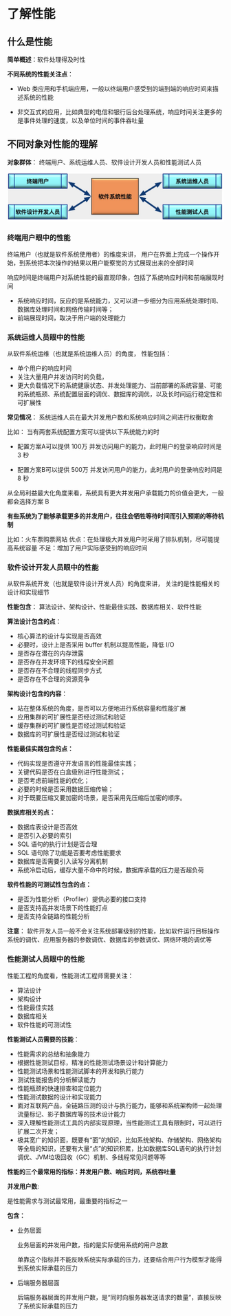 # 了解性能

## 什么是性能

**简单概述**：软件处理得及时性

**不同系统的性能关注点**：

+  Web 类应用和手机端应用，一般以终端用户感受到的端到端的响应时间来描述系统的性能

+  非交互式的应用，比如典型的电信和银行后台处理系统，响应时间关注更多的是事件处理的速度，以及单位时间的事件吞吐量

## 不同对象对性能的理解

  **对象群体**： 终端用户、系统运维人员、软件设计开发人员和性能测试人员 

![软件维度](./images/软件维度.jpg)

### 终端用户眼中的性能

 终端用户（也就是软件系统使用者）的维度来讲，  用户在界面上完成一个操作开始，到系统把本次操作的结果以用户能察觉的方式展现出来的全部时间

 响应时间是终端用户对系统性能的最直观印象，包括了系统响应时间和前端展现时间 

- 系统响应时间，反应的是系统能力，又可以进一步细分为应用系统处理时间、数据库处理时间和网络传输时间等；
- 前端展现时间，取决于用户端的处理能力

### 系统运维人员眼中的性能

 从软件系统运维（也就是系统运维人员）的角度， 性能包括：

+ 单个用户的响应时间
+ 关注大量用户并发访问时的负载，
+ 更大负载情况下的系统健康状态、并发处理能力、当前部署的系统容量、可能的系统瓶颈、系统配置层面的调优、数据库的调优，以及长时间运行稳定性和可扩展性 

**常见情况**：  系统运维人员在最大并发用户数和系统响应时间之间进行权衡取舍 

比如： 当有两套系统配置方案可以提供以下系统能力的时 

- 配置方案A可以提供 100万 并发访问用户的能力，此时用户的登录响应时间是 3 秒

- 配置方案B可以提供 500万 并发访问用户的能力，此时用户的登录响应时间是 8 秒

从全局利益最大化角度来看，系统具有更大并发用户承载能力的价值会更大，一般都会选择方案 B 

 **有些系统为了能够承载更多的并发用户，往往会牺牲等待时间而引入预期的等待机制** 

比如：火车票购票网站
优点：在处理极大并发用户时采用了排队机制，尽可能提高系统容量
不足：增加了用户实际感受到的响应时间

### 软件设计开发人员眼中的性能

 从软件系统开发（也就是软件设计开发人员）的角度来讲， 关注的是性能相关的设计和实现细节

**性能包含**： 算法设计、架构设计、性能最佳实践、数据库相关、软件性能 

**算法设计包含的点**：

- 核心算法的设计与实现是否高效
- 必要时，设计上是否采用 buffer 机制以提高性能，降低 I/O
- 是否存在潜在的内存泄露
- 是否存在并发环境下的线程安全问题
- 是否存在不合理的线程同步方式
- 是否存在不合理的资源竞争

 **架构设计包含的内容**：

- 站在整体系统的角度，是否可以方便地进行系统容量和性能扩展
- 应用集群的可扩展性是否经过测试和验证
- 缓存集群的可扩展性是否经过测试和验证
- 数据库的可扩展性是否经过测试和验证

**性能最佳实践包含的点：**

- 代码实现是否遵守开发语言的性能最佳实践；
- 关键代码是否在白盒级别进行性能测试；
- 是否考虑前端性能的优化；
- 必要的时候是否采用数据压缩传输；
- 对于既要压缩又要加密的场景，是否采用先压缩后加密的顺序。

**数据库相关的点：**

- 数据库表设计是否高效
- 是否引入必要的索引
- SQL 语句的执行计划是否合理
- SQL 语句除了功能是否要考虑性能要求
- 数据库是否需要引入读写分离机制
- 系统冷启动后，缓存大量不命中的时候，数据库承载的压力是否超负荷

**软件性能的可测试性包含的点：**

- 是否为性能分析（Profiler）提供必要的接口支持
- 是否支持高并发场景下的性能打点
- 是否支持全链路的性能分析

**注意**： 软件开发人员一般不会关注系统部署级别的性能，比如软件运行目标操作系统的调优、应用服务器的参数调优、数据库的参数调优、网络环境的调优等 

### 性能测试人员眼中的性能

 性能工程的角度看，性能测试工程师需要关注：

+ 算法设计
+ 架构设计
+ 性能最佳实践
+ 数据库相关
+ 软件性能的可测试性

**性能测试人员需要的技能**：

- 性能需求的总结和抽象能力
- 根据性能测试目标，精准的性能测试场景设计和计算能力
- 性能测试场景和性能测试脚本的开发和执行能力
- 测试性能报告的分析解读能力
- 性能瓶颈的快速排查和定位能力
- 性能测试数据的设计和实现能力
- 面对互联网产品，全链路压测的设计与执行能力，能够和系统架构师一起处理流量标记、影子数据库等的技术设计能力
- 深入理解性能测试工具的内部实现原理，当性能测试工具有限制时，可以进行扩展二次开发；
- 极其宽广的知识面，既要有“面”的知识，比如系统架构、存储架构、网络架构等全局的知识，还要有大量“点”的知识积累，比如数据库SQL语句的执行计划调优、JVM垃圾回收（GC）机制、多线程常见问题等等

 **性能的三个最常用的指标：并发用户数、响应时间，系统吞吐量** 

**并发用户数**:

 是性能需求与测试最常用，最重要的指标之一

 **包含：** 

+ 业务层面

   业务层面的并发用户数，指的是实际使用系统的用户总数 

   单靠这个指标并不能反映系统实际承载的压力，还要结合用户行为模型才能得到系统实际承载的压力 

+ 后端服务器层面

   后端服务器层面的并发用户数，是“同时向服务器发送请求的数量”，直接反映了系统实际承载的压力 